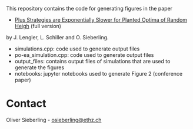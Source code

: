 This repository contains the code for generating figures in the paper 

- [Plus Strategies are Exponentially Slower for Planted Optima of Random Heigh](https://arxiv.org/abs/1234) (full version)
  
by J. Lengler, L. Schiller and O. Sieberling. 

- simulations.cpp: code used to generate output files
- po-ea_simulation.cpp: code used to generate output files
- output_files: contains output files of simulations that are used to generate the figures
- notebooks: jupyter notebooks used to generate Figure 2 (conference paper)

# Contact
Oliver Sieberling - osieberling@ethz.ch
